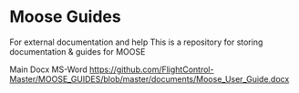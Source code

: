 # Moose Guides
For external documentation and help
This is a repository for storing documentation & guides for MOOSE

Main Docx MS-Word
https://github.com/FlightControl-Master/MOOSE_GUIDES/blob/master/documents/Moose_User_Guide.docx

